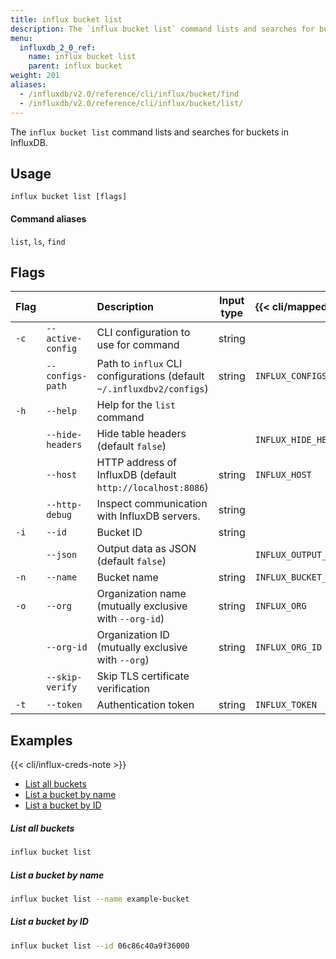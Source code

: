 ```yaml
---
title: influx bucket list
description: The `influx bucket list` command lists and searches for buckets in InfluxDB.
menu:
  influxdb_2_0_ref:
    name: influx bucket list
    parent: influx bucket
weight: 201
aliases:
  - /influxdb/v2.0/reference/cli/influx/bucket/find
  - /influxdb/v2.0/reference/cli/influx/bucket/list/
---
```


The `influx bucket list` command lists and searches for buckets in InfluxDB.

## Usage
```
influx bucket list [flags]
```

#### Command aliases
`list`, `ls`, `find`

## Flags
| Flag |                   | Description                                                           | Input type  | {{< cli/mapped >}}    |
|:---- |:---               |:-----------                                                           |:----------: |:------------------    |
| `-c` | `--active-config` | CLI configuration to use for command                                  | string      |                       |
|      | `--configs-path`  | Path to `influx` CLI configurations (default `~/.influxdbv2/configs`) | string      |`INFLUX_CONFIGS_PATH`  |
| `-h` | `--help`          | Help for the `list` command                                           |             |                       |
|      | `--hide-headers`  | Hide table headers (default `false`)                                  |             | `INFLUX_HIDE_HEADERS` |
|      | `--host`          | HTTP address of InfluxDB (default `http://localhost:8086`)            | string      | `INFLUX_HOST`         |
|      | `--http-debug`    | Inspect communication with InfluxDB servers.                          | string      |                       |
| `-i` | `--id`            | Bucket ID                                                             | string      |                       |
|      | `--json`          | Output data as JSON (default `false`)                                 |             | `INFLUX_OUTPUT_JSON`  |
| `-n` | `--name`          | Bucket name                                                           | string      | `INFLUX_BUCKET_NAME`  |
| `-o` | `--org`           | Organization name (mutually exclusive with `--org-id`)                | string      | `INFLUX_ORG`          |
|      | `--org-id`        | Organization ID (mutually exclusive with `--org`)                     | string      | `INFLUX_ORG_ID`       |
|      | `--skip-verify`   | Skip TLS certificate verification                                     |             |                       |
| `-t` | `--token`         | Authentication token                                                  | string      | `INFLUX_TOKEN`        |

## Examples

{{< cli/influx-creds-note >}}

- [List all buckets](#list-all-buckets)
- [List a bucket by name](#list-a-bucket-by-name)
- [List a bucket by ID](#list-a-bucket-by-id)

##### List all buckets
```sh
influx bucket list
```

##### List a bucket by name
```sh
influx bucket list --name example-bucket
```

##### List a bucket by ID
```sh
influx bucket list --id 06c86c40a9f36000
```